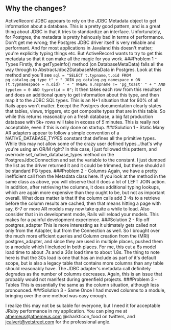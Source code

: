Why the changes?
----------------
ActiveRecord JDBC appears to rely on the JDBC Metadata object to get information about a database. This is a pretty good pattern, and is a great thing about JDBC in that it tries to standardize an interface. Unfortunately, for Postgres, the metadata is pretty heinously bad in terms of performance. Don't get me wrong; the Postgres JDBC driver itself is very reliable and performant. And for most applications in Javaland this doesn't matter; you're explicitly typing things etc. But ActiveRecord wants to try to get this metadata so that it can make all the magic for you work. 
###Problem 1 - Types
Firstly, the getTypeInfo() method (on DatabaseMetaData) falls all the way through to AbstractJdbc2DatabaseMetaData in Postgres. Look at this method and you'll see 
`sql = "SELECT t.typname,t.oid FROM pg_catalog.pg_type t"
	+ " JOIN pg_catalog.pg_namespace n ON (t.typnamespace = n.oid) "
	+ " WHERE n.nspname != 'pg_toast' "
	+ " AND typelem = 0 AND typrelid = 0";`
It then takes each row from this resultset and does an additional query to get information about this type, and then map it to the JDBC SQL types. This is an N+1 situation that for 90% of all Rails apps won't matter. Except the Postgres documentation clearly states that tables, views, triggers, etc get composite types that are in this table. So while this returns reasonably on a fresh database, a big fat production database with 5k+ rows will take in excess of *5* minutes. This is really not acceptable, even if this is only done on startup.
###Solution 1 - Static
Many AR adapters appear to follow a simple convention of a NATIVE_DATABASE_TYPES constant that defines all the primitive types. While this may not allow some of the crazy user defined types...that's why you're using an OR/M right? In this case, I just followed this pattern, and overrode set_native_database_types method on the PostgresJdbcConnection and set the variable to the constant. I just dumped the list as the driver returned it and it could be trimmed, but these should all be standard PG types.
###Problem 2 - Columns
Again, we have a pretty inefficient call from the Metadata class here. If you look at the method in the same class as above, you will observe that it does a lot of LEFT JOIN action. In addition, after retrieving the columns, it does additional typing lookups, which are again more expensive than they ought to be, but not as important overall. What does matter is that if the column calls add 3-4s to a retrieve before the column results are cached, then that means hitting a page with say, 6-7 or more AR models may now take quite a while to load. Also consider that in in development mode, Rails will reload your models. This makes for a painful development experience.
###Solution 2 - Rip off postgres_adapter
This is more interesting as it ultimately gets called not only from the Adapter, but from the Connection as well. So I brought over the much more efficient queries and Column creation from the (MRI) postgres_adapter, and since they are used in multiple places, pushed them to a module which I included in both places. For me, this cut a 6s model load time to about .7s and a *30s* load time to about 1.8s. The thing to note here is that the 30s load is one that has an include as part of it's default scope, but is also a legacy table that contains more columns than any table should reasonably have. The JDBC adapter's metadata call definitely degrades as the number of columns decreases. Again, this is an issue that probably would not manifest during greenfield projects.
###Problem 3 - Tables
This is essentially the same as the column situation, although less pronounced. 
###Solution 3 - Same
Once I had moved columns to a module, bringing over the one method was easy enough.

I realize this may not be suitable for everyone, but I need it for acceptable JRuby performance in my application. You can ping me at athemeus@athemeus.com @sharkticon_food on twitters, and jcalvert@vetstreet.com for the professional angle.